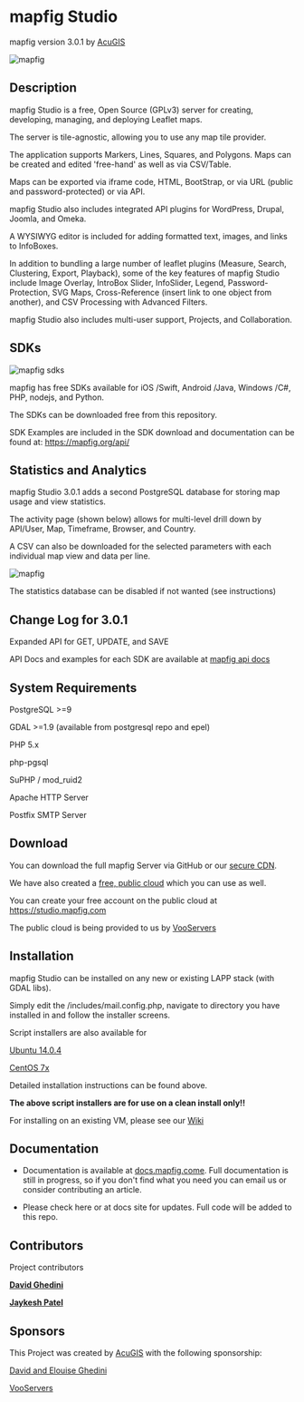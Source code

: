 # mapfig Studio

mapfig version 3.0.1  by <a href="https://www.acugis.com" target="_blank">AcuGIS</a>


![mapfig](https://cdn.acugis.com/petiole/v301/petdocs/petiole.png)

## Description

mapfig Studio is a free, Open Source (GPLv3) server for creating, developing, managing, and deploying Leaflet maps.

The server is tile-agnostic, allowing you to use any map tile provider.  

The application supports Markers, Lines, Squares, and Polygons. Maps can be created and edited 'free-hand' as well as via CSV/Table.

Maps can be exported via iframe code, HTML, BootStrap, or via URL (public and password-protected) or via API.

mapfig Studio also includes integrated API plugins for WordPress, Drupal, Joomla, and Omeka.

A WYSIWYG editor is included for adding formatted text, images, and links to InfoBoxes. 

In addition to bundling a large number of leaflet plugins (Measure, Search, Clustering, Export, Playback), some of the key features of mapfig Studio include Image Overlay, IntroBox Slider, InfoSlider, Legend, Password-Protection, SVG Maps, Cross-Reference (insert link to one object from another), and CSV Processing with Advanced Filters. 

mapfig Studio also includes multi-user support, Projects, and Collaboration.

## SDKs

![mapfig sdks](http://www.mapfig.com/images/petiole-sdks.png)  

mapfig has free SDKs available for iOS /Swift, Android /Java, Windows /C#, PHP, nodejs, and Python.

The SDKs can be downloaded free from this repository.

SDK Examples are included in the SDK download and documentation can be found at: <a href="https://mapfig.org/api/" target="_blank"> https://mapfig.org/api/ </a>

## Statistics and Analytics

mapfig Studio 3.0.1 adds a second PostgreSQL database for storing map usage and view statistics.

The activity page (shown below) allows for multi-level drill down by API/User, Map, Timeframe, Browser, and Country. 

A CSV can also be downloaded for the selected parameters with each individual map view and data per line.

![mapfig](https://www.mapfig.com/images/stats-db.png)

The statistics database can be disabled if not wanted (see instructions)

## Change Log for 3.0.1

Expanded API for GET, UPDATE, and SAVE

API Docs and examples for each SDK are available at <a href="https://mapfig.org/api/" target="_blank">mapfig api docs</a>


## System Requirements

PostgreSQL >=9

GDAL >=1.9 (available from postgresql repo and epel)

PHP 5.x

php-pgsql

SuPHP / mod_ruid2 

Apache HTTP Server

Postfix SMTP Server


## Download

You can download the full mapfig Server via GitHub or our <a href="https://cdn.acugis.com/petiole/v301/petiole.zip"> secure CDN</a>.

We have also created a <a href="https://studio.mapfig.com" target="_blank">free, public cloud</a> which you can use as well.

You can create your free account on the public cloud at <a href="https://studio.mapfig.com" target="_blank"> https://studio.mapfig.com</a>

The public cloud is being provided to us by <a href="https://www.vooservers.com/" target="_blank">VooServers</a>

## Installation

mapfig Studio can be installed on any new or existing LAPP stack (with GDAL libs).

Simply edit the /includes/mail.config.php, navigate to directory you have installed in and follow the installer screens. 

Script installers are also available for 

<a href="https://github.com/MapFig/mapfig-Ubuntu-14-Installer" target="_blank">Ubuntu 14.0.4</a>

<a href="https://github.com/MapFig/mapfig-CentOS-7-Installer" target="_blank">CentOS 7x</a>

Detailed installation instructions can be found above.

**The above script installers are for use on a clean install only!!**

For installing on an existing VM, please see our <a href="https://github.com/MapFig/MapFig-Studio/wiki/Quick-Start-to-Installing-MapFig-Studio-on-CentOS-6" target="_blank">Wiki</a>


## Documentation

  - Documentation is available at <a href="http://docs.mapfig.com/" target="_blank">docs.mapfig.come</a>. Full documentation is still in progress, so if you don't find what you need you can email us or consider contributing an article.

  - Please check here or at docs site for updates. Full code will be added to this repo.
  

## Contributors

Project contributors

**[David Ghedini](https://github.com/DavidGhedini)**

**[Jaykesh Patel](https://github.com/pateljaykesh)**  

## Sponsors

This Project was created by <a href="https://www.acugis.com" target="_blank">AcuGIS</a> with the following sponsorship:

<a href="http://www.davidghedini.com/" target="_blank">David and Elouise Ghedini</a>

<a href="https://www.vooservers.com/" target="_blank">VooServers</a> 

